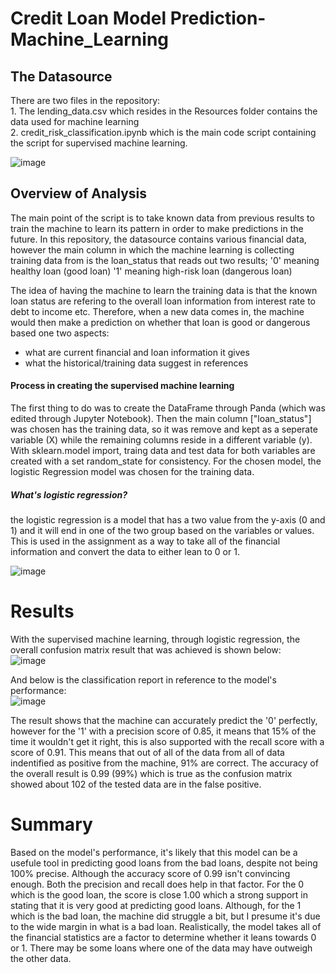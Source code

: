 # Credit Loan Model Prediction-Machine_Learning


<h2> The Datasource</h2>
There are two files in the repository: <br/>
1. The lending_data.csv which resides in the Resources folder contains the data used for machine learning <br/>
2. credit_risk_classification.ipynb which is the main code script containing the script for supervised machine learning. </br>

![image](https://github.com/Nisloen/Assignment-20-Machine-Learning/assets/134130254/c9cfddeb-9921-4e28-aae3-dd3e4b064745)


## Overview of Analysis
The main point of the script is to take known data from previous results to train the machine to learn its pattern in order to 
make predictions in the future. In this repository, the datasource contains various financial data, however the main column in which the machine learning is collecting training data from 
is the loan_status that reads out two results;
'0' meaning healthy loan (good loan)
'1' meaning high-risk loan (dangerous loan)

The idea of having the machine to learn the training data is that the known loan status are refering to the overall loan information from interest rate to debt to income etc. Therefore, when
a new data comes in, the machine would then make a prediction on whether that loan is good or dangerous based one two aspects:
- what are current financial and loan information it gives
- what the historical/training data suggest in references

<h4>Process in creating the supervised machine learning</h4>
The first thing to do was to create the DataFrame through Panda (which was edited through Jupyter Notebook). Then the main column ["loan_status"] was chosen has the training data, so it was remove 
and kept as a seperate variable (X) while the remaining columns reside in a different variable (y).
With sklearn.model import, traing data and test data for both variables are created with a set random_state for consistency.
For the chosen model, the logistic Regression model was chosen for the training data.

<h5> What's logistic regression?</h5>
the logistic regression is a model that has a two value from the y-axis (0 and 1) and it will end in one of the two group based on the variables or values. This is used in the assignment as a way to take
all of the financial information and convert the data to either lean to 0 or 1. </br>

![image](https://github.com/Nisloen/Assignment-20-Machine-Learning/assets/134130254/b0d7ae43-0319-47c5-9765-747aa61f37ca)


# Results
With the supervised machine learning, through logistic regression, the overall confusion matrix result that was achieved is shown below: </br>
![image](https://github.com/Nisloen/Assignment-20-Machine-Learning/assets/134130254/15be2132-7ef2-4dc8-8498-c1f078b1e6e1)

And below is the classification report in reference to the model's performance: </br>
![image](https://github.com/Nisloen/Assignment-20-Machine-Learning/assets/134130254/906263d5-a15e-4aef-a344-68176adf80a8)

The result shows that the machine can accurately predict the '0' perfectly, however for the '1' with a precision score of 0.85, it means that 15% of the time it wouldn't get it right, this is also supported
with the recall score with a score of 0.91. This means that out of all of the data from all of data indentified as positive from the machine, 91% are correct. The accuracy of the overall result is 0.99 (99%)
which is true as the confusion matrix showed about 102 of the tested data are in the false positive. 

# Summary

Based on the model's performance, it's likely that this model can be a usefule tool in predicting good loans from the bad loans, despite not being 100% precise. Although the accuracy score of 0.99 isn't convincing
enough. Both the precision and recall does help in that factor. For the 0 which is the good loan, the score is close 1.00 which a strong support in stating that it is very good at predicting good loans.
Although, for the 1 which is the bad loan, the machine did struggle a bit, but I presume it's due to the wide margin in what is a bad loan.
Realistically, the model takes all of the financial statistics are a factor to determine whether it leans towards 0 or 1. There may be some loans where one of the data may have outweigh the other data.
